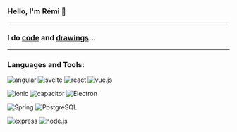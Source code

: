 ### Hello, I'm Rémi 👋

---

### I do [code](https://github.com/radiium) and [drawings](https://radiium.space/)... 

---

### Languages and Tools:

![angular](https://img.shields.io/badge/-angular-05122A?style=flat&logo=angular)
![svelte](https://img.shields.io/badge/-svelte-05122A?style=flat&logo=svelte)
![react](https://img.shields.io/badge/-react-05122A?style=flat&logo=react)
![vue.js](https://img.shields.io/badge/-Vue.js-05122A?style=flat&logo=vue.js)

![ionic](https://img.shields.io/badge/-ionic-05122A?style=flat&logo=ionic)
![capacitor](https://img.shields.io/badge/-capacitor-05122A?style=flat&logo=capacitor)
![Electron](https://img.shields.io/badge/-Electron-05122A?style=flat&logo=Electron)

![Spring](https://img.shields.io/badge/-Spring-05122A?style=flat&logo=Spring)
![PostgreSQL](https://img.shields.io/badge/-PostgreSQL-05122A?style=flat&logo=PostgreSQL)

![express](https://img.shields.io/badge/-express-05122A?style=flat&logo=express)
![node.js](https://img.shields.io/badge/-node.js-05122A?style=flat&logo=node.js)

<!--
**radiium/radiium** is a ✨ _special_ ✨ repository because its `README.md` (this file) appears on your GitHub profile.

Here are some ideas to get you started:

- 🔭 I’m currently working on ...
- 🌱 I’m currently learning ...
- 👯 I’m looking to collaborate on ...
- 🤔 I’m looking for help with ...
- 💬 Ask me about ...
- 📫 How to reach me: ...
- 😄 Pronouns: ...
- ⚡ Fun fact: ...
-->
